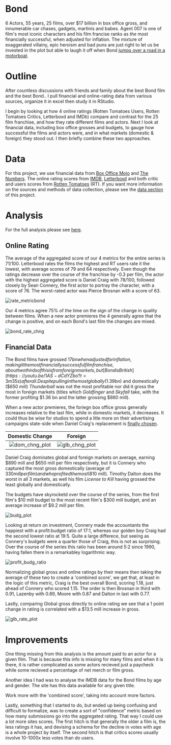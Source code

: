# Bond

6 Actors, 55 years, 25 films, over $17 billion in box office gross, and innumerable car chases, gadgets, martinis and babes. Agent 007 is one of film's most iconic characters and his film francise ranks as *the* most financially successful, when adjusted for inflation. The mixture of exaggerated villainy, epic heroism and bad puns are just right to let us be invested in the plot but able to laugh it off when Bond [jumps over a road in a motorboat](https://youtu.be/cODPt3T0cHE?t=51s).

# Outline
After countless discussions with friends and family about the best Bond film and the best Bond.. I pull financial and online-rating data from various sources, organize it in excel then study it in RStudio. 

I begin by looking at how 4 online ratings (Rotten Tomatoes Users, Rotten Tomatoes Critics, Letterboxd and IMDb) compare and contrast for the 25 film franchise, and how they rate different films and actors. Next I look at financial data, including box office grosses and budgets, to gauge how successful the films and actors were, and in what markets (domestic & foreign) they stood out. I then briefly combine these two approaches.

# Data

For this project, we use financial data from [Box Office Mojo](http://www.boxofficemojo.com/franchises/chart/?id=jamesbond.htm) and [The Numbers](http://www.the-numbers.com/movies/franchise/James-Bond#tab=summary). The online rating scores from [IMDB](http://www.imdb.com/), [Letterboxd](https://letterboxd.com/) and both critic and users scores from [Rotten Tomatoes](https://www.rottentomatoes.com/) (RT). If you want more information on the sources and methods of data collection, please see the [data section](https://github.com/atomaszewicz/Bond/tree/master/Data) of this project. 

# Analysis

For the full analysis please see [here](https://github.com/atomaszewicz/Bond/blob/master/RStudio/Analysis.md).

## Online Rating

The average of the aggregated score of our 4 metrics for the entire series is 71/100. Letterboxd rates the films the highest and RT users rate it the lowest, with average scores of 79 and 64 respectively. Even though the ratings decrease over the course of the franchise by -0.3 per film, the actor with the highest aggregated score is Daniel Craig with 78/100, followed closely by Sean Connery, the first actor to portray the character, with a score of 76. The worst-rated actor was Pierce Brosnan with a score of 63. 

![rate_metricbond](https://github.com/atomaszewicz/Bond/blob/master/RStudio/Plots/rate_metricbond.png?raw=TRUE)

Our 4 metrics agree 75% of the time on the sign of the change in quality between films. When a new actor premieres the 4 generally agree that the change is positive, and on each Bond's last film the changes are mixed. 

![bond_rate_chng](https://github.com/atomaszewicz/Bond/blob/master/RStudio/Plots/bond_rat_chng.png?raw=TRUE)

## Financial Data

The Bond films have grossed $17 bn when adjusted for inflation, making it the most financially successful film franchise, about two thirds of this is from foreign markets, but [Bond is British](https://youtu.be/1AS-dCdYZbo?t=3m35s) afterall. Despite pulling in the most globally ($1.39bn) and domestically ($650 mill) *Thunderball* was not the most profitable nor did it gross the most in foreign markets (titles which *Goldfinger* and *Skyfall* take, with the former profiting $1.36 bn and the latter grossing $860 mill). 

When a new actor premieres, the foriegn box office gross generally increases relative to the last film, while in domestic markets, it decreases. It could thus be wise for studios to spend a litle more on their advertising campaigns state-side when Daniel Craig's replacement is [finally chosen](https://www.thesun.co.uk/tvandshowbiz/1703522/james-bond-odds-next-007-tom-hardy/).

Domestic Change            |  Foreign
:-------------------------:|:-------------------------:
![dom_chng_plot](https://github.com/atomaszewicz/Bond/blob/master/RStudio/Plots/dom_chng_plot.png?raw=TRUE) | ![glb_chng_plot](https://github.com/atomaszewicz/Bond/blob/master/RStudio/Plots/non_dom_chng_plot.png?raw=TRUE)

Daniel Craig dominates global and foreign markets on average, earning $890 mill and $650 mill per film respectively, but it is Connery who captured the most gross domestically (average of $330 mill per film) and who profited the most ($810 mill). Timothy Dalton does the worst in all 3 markets, as well his film *License to Kill* having grossed the least globally and domestically.

The budgets have skyrocketd over the course of the series, from the first film's $10 mill budget to the most recent film's $300 mill budget, and an average increase of $9.2 mill per film.

![budg_plot](https://github.com/atomaszewicz/Bond/blob/master/RStudio/Plots/budg_plot.png?raw=TRUE)

Looking at return on investment, Connery made the accountants the happiest with a profit:budget ratio of 17:1, whereas our golden boy Craig had the second lowest ratio at 19:5. Quite a large differece, but seeing as Connery's budgets were a quarter those of Craig, this is not as surprising. Over the course of the series this ratio has been around 5:2 since 1990, having fallen there in a remarkabley logarithmic way. 

![profit_budg_ratio](https://github.com/atomaszewicz/Bond/blob/master/RStudio/Plots/profit_budget_ratio.png?raw=TRUE)

Normalizing global gross and online ratings by their means then taking the average of these two to create a 'combined score', we get that, at least in the logic of this metric, Craig is the best overall Bond, scoring 1.18, just ahead of Connery who scored 1.15. The order is then Brosnan in third with 0.91, Lazenby with 0.89, Moore with 0.87 and Dalton in last with 0.77.

Lastly, comparing Global gross directly to online rating we see that a 1 point change in rating is correlated with a $13.5 mill increase in gross. 

![glb_rate_plot](https://github.com/atomaszewicz/Bond/blob/master/RStudio/Plots/glb_rate_plot.png?raw=TRUE)

# Improvements
One thing missing from this analysis is the amount paid to an actor for a given film. That is because this info is missing for many films and when it is there, it is rather complicated as some actors recieved just a paycheck while some recieved a percentage of net merch or film gross. 

Another idea I had was to analyse the IMDB data for the Bond films by age and gender. The site has this data available for any given title.

Work more with the 'combined score', taking into account more factors.

Lastly, something that I started to do, but ended up being confusing and difficult to formalize, was to create a sort of "confidence" metric based on how many submissions go into the aggregated rating. That way I could use a lot more sites scores. The first hitch is that generally the older a film is, the less ratings it has, and devising a schema for the decline in votes with age is a whole project by itself. The second hitch is that critics scores usually involve 10-1000x less votes than do users. 
